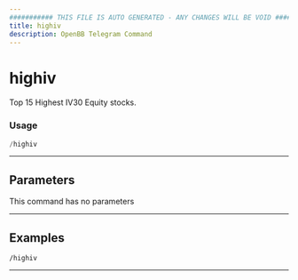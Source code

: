 ```yaml
---
########### THIS FILE IS AUTO GENERATED - ANY CHANGES WILL BE VOID ###########
title: highiv
description: OpenBB Telegram Command
---
```


# highiv

Top 15 Highest IV30 Equity stocks.

### Usage

```python wordwrap
/highiv
```

---

## Parameters

This command has no parameters



---

## Examples

```
/highiv
```
---
